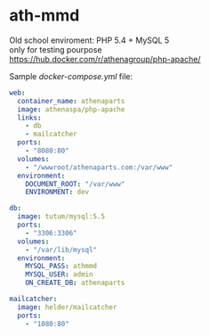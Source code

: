 # ath-mmd
Old school enviroment: PHP 5.4 + MySQL 5  
only for testing pourpose  
https://hub.docker.com/r/athenagroup/php-apache/

Sample *docker-compose.yml* file:

```yaml
web:
  container_name: athenaparts
  image: athenaspa/php-apache
  links:
    - db
    - mailcatcher
  ports:
    - "8080:80"
  volumes:
    - "/wwwroot/athenaparts.com:/var/www"
  environment:
    DOCUMENT_ROOT: "/var/www"
    ENVIRONMENT: dev

db:
  image: tutum/mysql:5.5
  ports:
    - "3306:3306"
  volumes:
    - "/var/lib/mysql"
  environment:
    MYSQL_PASS: athmmd
    MYSQL_USER: admin
    ON_CREATE_DB: athenaparts

mailcatcher:
  image: helder/mailcatcher
  ports:
    - "1080:80"
```   
